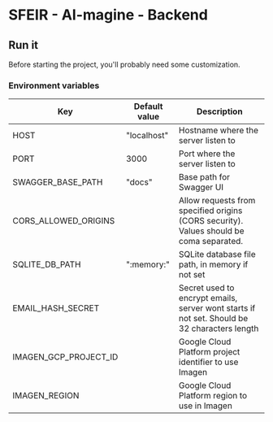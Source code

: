 # SFEIR - AI-magine - Backend

## Run it

Before starting the project, you'll probably need some customization.

### Environment variables

| Key                   | Default value | Description                                                                                  |
|-----------------------|---------------|----------------------------------------------------------------------------------------------|
| HOST                  | "localhost"   | Hostname where the server listen to                                                          |
| PORT                  | 3000          | Port where the server listen to                                                              |
| SWAGGER_BASE_PATH     | "docs"        | Base path for Swagger UI                                                                     |
| CORS_ALLOWED_ORIGINS  |               | Allow requests from specified origins (CORS security). Values should be coma separated.      |
| SQLITE_DB_PATH        | ":memory:"    | SQLite database file path, in memory if not set                                              |
| EMAIL_HASH_SECRET     |               | Secret used to encrypt emails, server wont starts if not set. Should be 32 characters length |
| IMAGEN_GCP_PROJECT_ID |               | Google Cloud Platform project identifier to use Imagen                                       |
| IMAGEN_REGION         |               | Google Cloud Platform region to use in Imagen                                                |
